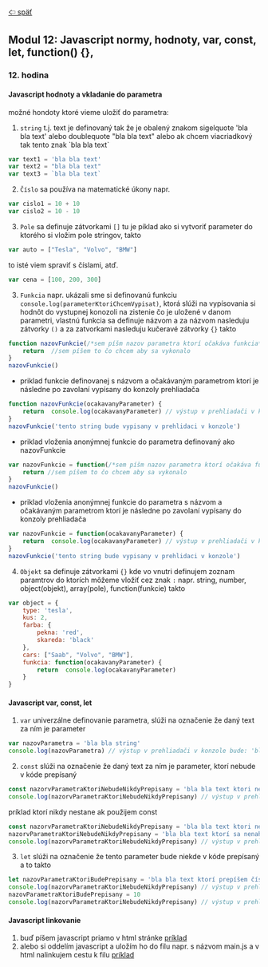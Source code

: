 [&#129188; späť](../../README.md)</br>

## Modul 12: Javascript normy, hodnoty, var, const, let, function() {},

### 12. hodina

#### Javascript hodnoty a vkladanie do parametra
možné hondoty ktoré vieme uložiť do parametra:</br>
1. `string` t.j. text je definovaný tak že je obalený znakom sigelquote 'bla bla text' alebo doublequote "bla bla text" alebo ak chcem viacriadkový tak tento znak \`bla bla text\`</br>
```js
var text1 = 'bla bla text'
var text2 = "bla bla text"
var text3 = `bla bla text`
```
2. `Číslo` sa používa na matematické úkony napr.</br>
```js
var cislo1 = 10 + 10
var cislo2 = 10 - 10
```
3. `Pole` sa definuje zátvorkami `[]` tu je píklad ako si vytvoriť parameter do ktorého si vložim pole stringov, takto</br>
```js
var auto = ["Tesla", "Volvo", "BMW"]
```
to isté viem spraviť s číslami, atď.</br>
```js
var cena = [100, 200, 300]
```
3. `Funkcia` napr. ukázali sme si definovanú funkciu `console.log(parameterKtoriChcemVypisat)`, ktorá slúži na vypísovania si hodnôt do vystupnej konozoli na zistenie čo je uložené v danom parametri, vlastnú funkcia sa definuje názvom a za názvom nasleduju zátvorky `()` a za zatvorkami nasleduju kučeravé zátvorky `{}` takto</br>
```js
function nazovFunkcie(/*sem píšm nazov parametra ktorí očakáva funkcia*/) {
    return  //sem píšem to čo chcem aby sa vykonalo
}
nazovFunkcie()
```
- priklad funkcie definovanej s názvom a očakávaným parametrom ktorí je následne po zavolaní vypísany do konzoly prehliadača</br>
```js
function nazovFunkcie(ocakavanyParameter) {
    return  console.log(ocakavanyParameter) // výstup v prehliadači v konzole bude: 'tento string bude vypisany v prehlidaci v konzole'
}
nazovFunkcie('tento string bude vypisany v prehlidaci v konzole')
```
- priklad vloženia anonýmnej funkcie do parametra definovaný ako nazovFunkcie</br>
```js
var nazovFunkcie = function(/*sem píšm nazov parametra ktorí očakáva funkcia*/) {
    return //sem píšem to čo chcem aby sa vykonalo
}
nazovFunkcie()
```
- priklad vloženia anonýmnej funkcie do parametra s názvom a očakávaným parametrom ktorí je následne po zavolaní vypísany do konzoly prehliadača</br>
```js
var nazovFunkcie = function(ocakavanyParameter) {
    return  console.log(ocakavanyParameter) // výstup v prehliadači v konzole bude: 'tento string bude vypisany v prehlidaci v konzole'
}
nazovFunkcie('tento string bude vypisany v prehlidaci v konzole')
```
4. `Objekt` sa definuje zátvorkami `{}` kde vo vnutri definujem zoznam paramtrov do ktorích môžeme vložiť cez znak `:` napr. string, number, object(objekt), array(pole), function(funkcie) takto</br>
```js
var object = {
    type: 'tesla',
    kus: 2,
    farba: {
        pekna: 'red',
        skareda: 'black'
    },
    cars: ["Saab", "Volvo", "BMW"],
    funkcia: function(ocakavanyParameter) {
        return  console.log(ocakavanyParameter)
    }
}
```

#### Javascript var, const, let
1. `var` univerzálne definovanie parametra, slúži na označenie že daný text za ním je parameter</br>
```js
var nazovParametra = 'bla bla string'
console.log(nazovParametra) // výstup v prehliadači v konzole bude: 'bla bla string'
```
2. `const` slúži na označenie že daný text za ním je parameter, ktorí nebude v kóde prepísaný</br>
```js
const nazorvParametraKtoriNebudeNikdyPrepisany = 'bla bla text ktori nebude nikdy prepisany inym textom'
console.log(nazorvParametraKtoriNebudeNikdyPrepisany) // výstup v prehliadači v konzole bude: 'bla bla text ktori nebude nikdy prepisany inym textom'
```
príklad ktorí nikdy nestane ak použijem const</br>
```js
const nazorvParametraKtoriNebudeNikdyPrepisany = 'bla bla text ktori nebude nikdy prepisany inym textom'
nazorvParametraKtoriNebudeNikdyPrepisany = 'bla bla text ktorí sa nenahradí'
console.log(nazorvParametraKtoriNebudeNikdyPrepisany) // výstup v prehliadači v konzole bude: Uncaught TypeError: Assignment to constant variable. at <anonymous>:2:42'
```
3. `let` slúži na označenie že tento parameter bude niekde v kóde prepísaný a to takto</br>
```js
let nazovParametraKtoriBudePrepisany = 'bla bla text ktorí prepíšem číslom'
console.log(nazorvParametraKtoriNebudeNikdyPrepisany) // výstup v prehliadači v konzole bude: 'bla bla text ktorí prepíšem číslom'
nazovParametraKtoriBudePrepisany = 10
console.log(nazorvParametraKtoriNebudeNikdyPrepisany) // výstup v prehliadači v konzole bude: 10
```

#### Javascript linkovanie
1. buď píšem javascript priamo v html stránke [príklad](lesson/bezLinky/pes.html)</br>
2. alebo si oddelím javascript a uložím ho do filu napr. s názvom main.js a v html nalinkujem cestu k filu [príklad](lesson/cezLinku/pes)</br>

